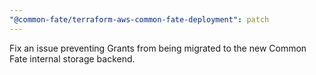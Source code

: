 ```yaml
---
"@common-fate/terraform-aws-common-fate-deployment": patch
---
```


Fix an issue preventing Grants from being migrated to the new Common Fate internal storage backend.

